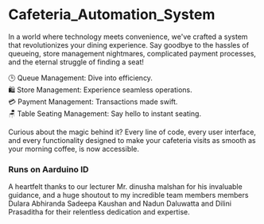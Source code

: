 # Cafeteria_Automation_System
In a world where technology meets convenience, we've crafted a system that revolutionizes your dining experience. Say goodbye to the hassles of queueing, store management nightmares, complicated payment processes, and the eternal struggle of finding a seat!

🕒 Queue Management: Dive into efficiency.<br>
🛍️ Store Management: Experience seamless operations.<br>
💳 Payment Management: Transactions made swift.<br>
🪑 Table Seating Management: Say hello to instant seating.<br>

Curious about the magic behind it? Every line of code, every user interface, and every functionality designed to make your cafeteria visits as smooth as your morning coffee, is now accessible.

<h3>Runs on Aarduino ID</h3>

A heartfelt thanks to our lecturer Mr. dinusha malshan for his invaluable guidance, and a huge shoutout to my incredible team members members Dulara Abhiranda Sadeepa Kaushan and Nadun Daluwatta and Dilini Prasaditha for their relentless dedication and expertise.
